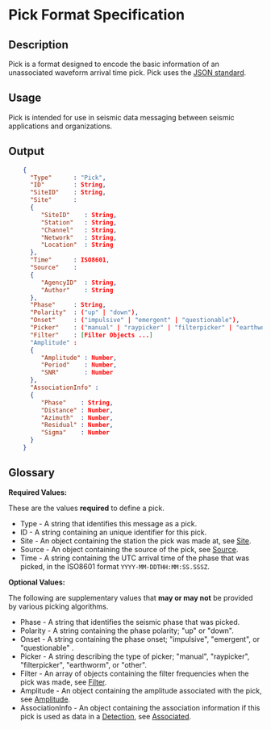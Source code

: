 # Pick Format Specification

## Description

Pick is a format designed to encode the basic information of an unassociated
waveform arrival time pick.  Pick uses the
[JSON standard](http://www.json.org).

## Usage
Pick is intended for use in seismic data messaging between seismic
applications and organizations.

## Output
```json
    {
      "Type"      : "Pick",
      "ID"        : String,
      "SiteID"    : String,
      "Site"      :
      {
         "SiteID"    : String,
         "Station"   : String,
         "Channel"   : String,
         "Network"   : String,
         "Location"  : String
      },
      "Time"      : ISO8601,
      "Source"    :
      {
         "AgencyID"  : String,
         "Author"    : String
      },
      "Phase"     : String,
      "Polarity"  : ("up" | "down"),
      "Onset"     : ("impulsive" | "emergent" | "questionable"),
      "Picker"    : ("manual" | "raypicker" | "filterpicker" | "earthworm" | "other"),
      "Filter"    : [Filter Objects ...]
      "Amplitude" :
      {
         "Amplitude" : Number,
         "Period"    : Number,
         "SNR"       : Number
      },
      "AssociationInfo" :
      {
         "Phase"    : String,
         "Distance" : Number,
         "Azimuth"  : Number,
         "Residual" : Number,
         "Sigma"    : Number
      }
    }
```

## Glossary
**Required Values:**

These are the values **required** to define a pick.
* Type - A string that identifies this message as a pick.
* ID - A string containing an unique identifier for this pick.
* Site - An object containing the station the pick was made at, see
[Site](Site.md).
* Source - An object containing the source of the pick, see
[Source](Source.md).
* Time - A string containing the UTC arrival time of the phase that was picked,
in the ISO8601 format `YYYY-MM-DDTHH:MM:SS.SSSZ`.

**Optional Values:**

The following are supplementary values that **may or may not** be provided by
various picking algorithms.
* Phase - A string that identifies the seismic phase that was picked.
* Polarity - A string containing the phase polarity; "up" or "down".
* Onset - A string containing the phase onset; "impulsive", "emergent", or
"questionable" .
* Picker - A string describing the type of picker; "manual", "raypicker",
"filterpicker", "earthworm", or "other".
* Filter - An array of objects containing the filter frequencies when the pick
was made, see
[Filter](Filter.md).
* Amplitude - An object containing the amplitude associated with the pick, see
[Amplitude](Amplitude.md).
* AssociationInfo - An object containing the association information if this
pick is used as data in a [Detection](Detection.md), see
[Associated](Associated.md).

